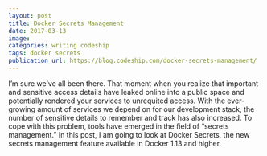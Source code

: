 ```yaml
---
layout: post
title: Docker Secrets Management
date: 2017-03-13
image: 
categories: writing codeship
tags: docker secrets 
publication_url: https://blog.codeship.com/docker-secrets-management/
---
```


I’m sure we’ve all been there. That moment when you realize that important and sensitive access details have leaked online into a public space and potentially rendered your services to unrequited access. With the ever-growing amount of services we depend on for our development stack, the number of sensitive details to remember and track has also increased. To cope with this problem, tools have emerged in the field of “secrets management.” In this post, I am going to look at Docker Secrets, the new secrets management feature available in Docker 1.13 and higher.
